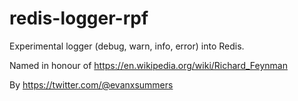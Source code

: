 # redis-logger-rpf

Experimental logger (debug, warn, info, error) into Redis.

Named in honour of https://en.wikipedia.org/wiki/Richard_Feynman

By https://twitter.com/@evanxsummers
